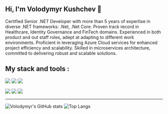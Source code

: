 ## Hi, I'm Volodymyr Kushchev 👋

Certified Senior .NET Developer with more than 5 years of expertise in diverse .NET frameworks: .Net, .Net Core. Proven track record in Healthcare, Identity Governance and FinTech domains. Experienced in both product and out staff roles, adept at adapting to different work environments. Proficient in leveraging Azure Cloud services for enhanced project efficiency and scalability. Skilled in microservices architecture, committed to delivering robust and scalable solutions.

## My stack and tools :
![](https://img.shields.io/badge/.NET-5C2D91?style=for-the-badge&logo=.net&logoColor=white)
![](https://img.shields.io/badge/C%23-239120?style=for-the-badge&logo=c-sharp&logoColor=white)
![](https://img.shields.io/badge/React-239120?style=for-the-badge&logo=react&logoColor=white)

![](https://img.shields.io/badge/MongoDB-4EA94B?style=for-the-badge&logo=mongodb&logoColor=white)
![](https://img.shields.io/badge/redis-%23DD0031.svg?&style=for-the-badge&logo=redis&logoColor=white)
![](https://img.shields.io/badge/Microsoft_Azure-0089D6?style=for-the-badge&logo=microsoft-azure&logoColor=white)


---
![Volodymyr's GitHub stats](https://github-readme-stats.vercel.app/api?username=volodymyr&show_icons=true&theme=radical&hide_title=true)
![Top Langs](https://github-readme-stats.vercel.app/api/top-langs/?username=volodymyr-kushchev&layout=compact&hide=python)
